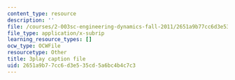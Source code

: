 ```yaml
---
content_type: resource
description: ''
file: /courses/2-003sc-engineering-dynamics-fall-2011/2651a9b77cc6d3e535cd5a6bc4b4c7c3_NHedXxUO-Bg.srt
file_type: application/x-subrip
learning_resource_types: []
ocw_type: OCWFile
resourcetype: Other
title: 3play caption file
uid: 2651a9b7-7cc6-d3e5-35cd-5a6bc4b4c7c3
---
```

